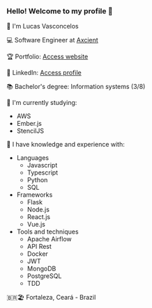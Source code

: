 ### Hello! Welcome to my profile 👋

👨‍ I'm Lucas Vasconcelos

💻 Software Engineer at [Axcient](https://axcient.com/)

🏆 Portfolio: [Access website](https://lucas-av7.github.io/)

👔 LinkedIn: [Access profile](https://www.linkedin.com/in/lucas-av7)

📚 Bachelor's degree: Information systems (3/8)

🌱 I'm currently studying:
* AWS
* Ember.js
* StencilJS


💾 I have knowledge and experience with:
* Languages
    * Javascript
    * Typescript
    * Python
    * SQL
* Frameworks
    * Flask
    * Node.js
    * React.js
    * Vue.js
* Tools and techniques
    * Apache Airflow
    * API Rest
    * Docker
    * JWT
    * MongoDB
    * PostgreSQL
    * TDD


🇧🇷🏖️ Fortaleza, Ceará - Brazil
